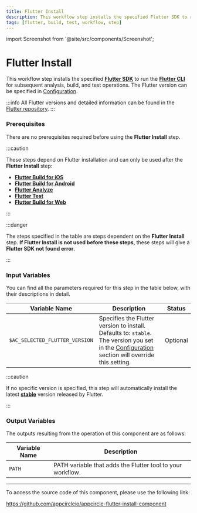 ```yaml
---
title: Flutter Install
description: This workflow step installs the specified Flutter SDK to run the Flutter CLI for subsequent analysis, build, and test operations.
tags: [flutter, build, test, workflow, step]
---
```


import Screenshot from '@site/src/components/Screenshot';

# Flutter Install

This workflow step installs the specified [**Flutter SDK**](https://docs.flutter.dev/get-started/install) to run the [**Flutter CLI**](https://docs.flutter.dev/reference/flutter-cli) for subsequent analysis, build, and test operations. The Flutter version can be specified in [Configuration](https://docs.appcircle.io/build/building-flutter-applications/#build-configuration-for-flutter-applications).

:::info
All Flutter versions and detailed information can be found in the [Flutter repository](https://github.com/flutter/flutter).
:::

### Prerequisites

There are no prerequisites required before using the **Flutter Install** step.

:::caution

These steps depend on Flutter installation and can only be used after the **Flutter Install** step:
- [**Flutter Build for iOS**](https://docs.appcircle.io/workflows/flutter-specific-workflow-steps#flutter-build-for-ios)
- [**Flutter Build for Android**](https://docs.appcircle.io/workflows/flutter-specific-workflow-steps#flutter-build-for-android)
- [**Flutter Analyze**](https://docs.appcircle.io/workflows/flutter-specific-workflow-steps#flutter-analyze)
- [**Flutter Test**](https://docs.appcircle.io/workflows/flutter-specific-workflow-steps#flutter-test)
- [**Flutter Build for Web**](https://docs.appcircle.io/workflows/flutter-specific-workflow-steps#flutter-build-for-web)

:::


<Screenshot url='https://cdn.appcircle.io/docs/assets/BE2851-installOrder.png' />

:::danger

The steps specified in the table are steps dependent on the **Flutter Install** step. **If Flutter Install is not used before these steps**, these steps will give a **Flutter SDK not found error**.

:::


### Input Variables
You can find all the parameters required for this step in the table below, with their descriptions in detail.

<Screenshot url='https://cdn.appcircle.io/docs/assets/BE2851-installInput.png' />

| Variable Name                 | Description                                    | Status 			|
|-------------------------------|------------------------------------------------|------------------|
| `$AC_SELECTED_FLUTTER_VERSION`| Specifies the Flutter version to install. Defaults to: `stable`. The version you set in the [Configuration](https://docs.appcircle.io/build/building-flutter-applications/#build-configuration-for-flutter-applications) section will override this setting. | Optional |  

:::caution

If no specific version is specified, this step will automatically install the latest [**stable**](https://docs.flutter.dev/release/archive?tab=macos) version released by Flutter.

:::

### Output Variables

The outputs resulting from the operation of this component are as follows:

| Variable Name                 | Description                                    |
|-------------------------------|------------------------------------------------|
| `PATH`| PATH variable that adds the Flutter tool to your workflow. |

---

To access the source code of this component, please use the following link:

https://github.com/appcircleio/appcircle-flutter-install-component
